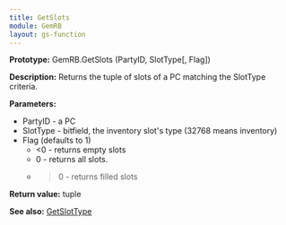```yaml
---
title: GetSlots
module: GemRB
layout: gs-function
---
```


**Prototype:** GemRB.GetSlots (PartyID, SlotType[, Flag])

**Description:** Returns the tuple of slots of a PC matching the SlotType 
criteria.

**Parameters:**
  * PartyID - a PC
  * SlotType - bitfield, the inventory slot's type (32768 means inventory)
  * Flag (defaults to 1)
    * <0 - returns empty slots
    * 0  - returns all slots.
    * >0 - returns filled slots

**Return value:** tuple

**See also:** [GetSlotType](GetSlotType.md)

